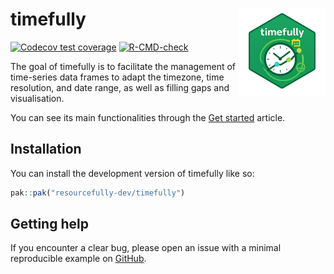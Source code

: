 
# timefully <a href='https://resourcefully-dev.github.io/timefully/'><img src='man/figures/logo.png' align="right" height="139" /></a>


<!-- badges: start -->
[![Codecov test coverage](https://codecov.io/gh/resourcefully-dev/timefully/graph/badge.svg)](https://app.codecov.io/gh/resourcefully-dev/timefully)
[![R-CMD-check](https://github.com/resourcefully-dev/timefully/actions/workflows/R-CMD-check.yaml/badge.svg)](https://github.com/resourcefully-dev/timefully/actions/workflows/R-CMD-check.yaml)
<!-- badges: end -->


The goal of timefully is to facilitate the management of time-series data frames to adapt the timezone, 
time resolution, and date range, as well as filling gaps and visualisation.

You can see its main functionalities through the
[Get started](https://resourcefully-dev.github.io/timefully/articles/timefully.html) article.


## Installation

You can install the development version of timefully like so:

``` r
pak::pak("resourcefully-dev/timefully")
```

## Getting help

If you encounter a clear bug, please open an issue with a minimal
reproducible example on
[GitHub](https://github.com/resourcefully-dev/timefully/issues).


